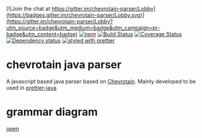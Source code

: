 [![Join the chat at https://gitter.im/chevrotain-parser/Lobby](https://badges.gitter.im/chevrotain-parser/Lobby.svg)](https://gitter.im/chevrotain-parser/Lobby?utm_source=badge&utm_medium=badge&utm_campaign=pr-badge&utm_content=badge)
[![npm](https://img.shields.io/npm/v/chevrotain.svg)](https://www.npmjs.com/package/chevrotain)
[![Build Status](https://travis-ci.org/thorbenvh8/chevrotain-java.svg?branch=master)](https://travis-ci.org/thorbenvh8/chevrotain-java)
[![Coverage Status](https://coveralls.io/repos/thorbenvh8/chevrotain-java/badge.svg?branch=master)](https://coveralls.io/r/thorbenvh8/chevrotain-java?branch=master)
[![Dependency status](https://img.shields.io/david/thorbenvh8/chevrotain-java.svg)](https://david-dm.org/thorbenvh8/chevrotain-java)
[![styled with prettier](https://img.shields.io/badge/styled_with-prettier-ff69b4.svg)](https://github.com/prettier/prettier)

# chevrotain java parser

A javascript based java parser based on [Chevrotain](https://github.com/SAP/chevrotain). Mainly developed to be used in [prettier-java](https://github.com/thorbenvh8/prettier-java).

# grammar diagram

[open](https://rawgit.com/thorbenvh8/chevrotain-java/master/generated_diagrams.html)
